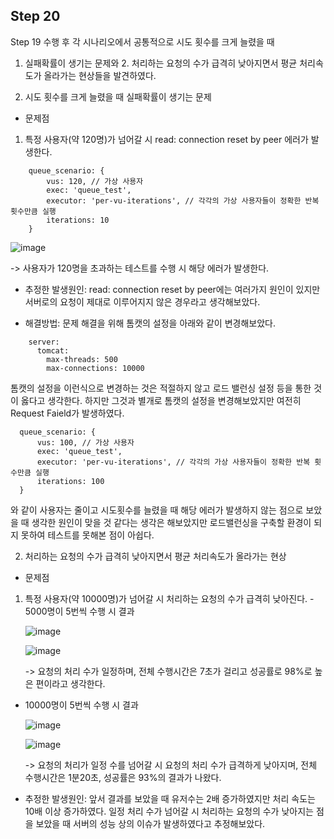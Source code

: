 ## Step 20
Step 19 수행 후 각 시나리오에서 공통적으로 시도 횟수를 크게 늘렸을 때 
1. 실패확률이 생기는 문제와 2. 처리하는 요청의 수가 급격히 낮아지면서 평균 처리속도가 올라가는 현상들을 발견하였다.

 1. 시도 횟수를 크게 늘렸을 때 실패확률이 생기는 문제
  - 문제점
   1) 특정 사용자(약 120명)가 넘어갈 시 read: connection reset by peer 에러가 발생한다.
   ```
       queue_scenario: {
           vus: 120, // 가상 사용자
           exec: 'queue_test',
           executor: 'per-vu-iterations', // 각각의 가상 사용자들이 정확한 반복 횟수만큼 실행
           iterations: 10
       }
   ```     
     
  ![image](https://github.com/user-attachments/assets/53bfbe55-6f63-4a84-ae25-23375ad1982a)
     
   -> 사용자가 120명을 초과하는 테스트를 수행 시 해당 에러가 발생한다. 
   
  - 추정한 발생원인: read: connection reset by peer에는 여러가지 원인이 있지만 서버로의 요청이 제대로 이루어지지 않은 경우라고 
  생각해보았다. 

  - 해결방법: 문제 해결을 위해 톰캣의 설정을 아래와 같이 변경해보았다.
 
   ```
       server:
         tomcat:
           max-threads: 500
           max-connections: 10000
   ```
   
   톰캣의 설정을 이런식으로 변경하는 것은 적절하지 않고 로드 밸런싱 설정 등을 통한 것이 옳다고 생각한다.
   하지만 그것과 별개로 톰캣의 설정을 변경해보았지만 여전히 Request Faield가 발생하였다.
  
   ```
     queue_scenario: {
         vus: 100, // 가상 사용자
         exec: 'queue_test',
         executor: 'per-vu-iterations', // 각각의 가상 사용자들이 정확한 반복 횟수만큼 실행
         iterations: 100
     }
   ```
   
   와 같이 사용자는 줄이고 시도횟수를 늘렸을 때 해당 에러가 발생하지 않는 점으로 보았을 때 생각한 원인이 맞을 것 같다는 생각은 해보았지만
   로드밸런싱을 구축할 환경이 되지 못하여 테스트를 못해본 점이 아쉽다.

 2. 처리하는 요청의 수가 급격히 낮아지면서 평균 처리속도가 올라가는 현상
  - 문제점
   1) 특정 사용자(약 10000명)가 넘어갈 시 처리하는 요청의 수가 급격히 낮아진다.
    - 5000명이 5번씩 수행 시 결과
     
      ![image](https://github.com/user-attachments/assets/4813c433-9d8d-41e6-9ceb-0b066a29e902)

      ![image](https://github.com/user-attachments/assets/43f760df-3c8c-418a-9877-32fccb23e7ff)

      -> 요청의 처리 수가 일정하며, 전체 수행시간은 7초가 걸리고 성공률로 98%로 높은 편이라고 생각한다.

   - 10000명이 5번씩 수행 시 결과

      ![image](https://github.com/user-attachments/assets/6b5cac1a-59ca-4f5a-b008-da3fa638bf46)

      ![image](https://github.com/user-attachments/assets/4e341756-153f-4203-914b-338745da56b8)

      -> 요청의 처리가 일정 수를 넘어갈 시 요청의 처리 수가 급격하게 낮아지며, 전체 수행시간은 1분20초, 성공률은 93%의 결과가 나왔다.
  
   - 추정한 발생원인: 앞서 결과를 보았을 때 유저수는 2배 증가하였지만 처리 속도는 10배 이상 증가하였다.
      일정 처리 수가 넘어갈 시 처리하는 요청의 수가 낮아지는 점을 보았을 때 서버의 성능 상의 이슈가 발생하였다고 추정해보았다.
     





 
   



